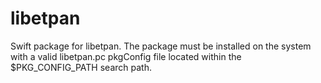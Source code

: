 # libetpan

Swift package for libetpan. The package must be installed on the system with a valid libetpan.pc pkgConfig file located within the $PKG_CONFIG_PATH search path.
